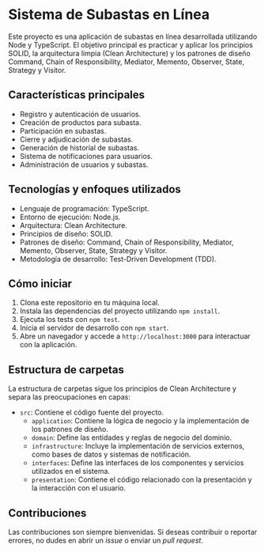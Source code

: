# Sistema de Subastas en Línea

Este proyecto es una aplicación de subastas en línea desarrollada utilizando Node y TypeScript. El objetivo principal es practicar y aplicar los principios SOLID, la arquitectura limpia (Clean Architecture) y los patrones de diseño Command, Chain of Responsibility, Mediator, Memento, Observer, State, Strategy y Visitor.

## Características principales

- Registro y autenticación de usuarios.
- Creación de productos para subasta.
- Participación en subastas.
- Cierre y adjudicación de subastas.
- Generación de historial de subastas.
- Sistema de notificaciones para usuarios.
- Administración de usuarios y subastas.

## Tecnologías y enfoques utilizados

- Lenguaje de programación: TypeScript.
- Entorno de ejecución: Node.js.
- Arquitectura: Clean Architecture.
- Principios de diseño: SOLID.
- Patrones de diseño: Command, Chain of Responsibility, Mediator, Memento, Observer, State, Strategy y Visitor.
- Metodología de desarrollo: Test-Driven Development (TDD).

## Cómo iniciar

1. Clona este repositorio en tu máquina local.
2. Instala las dependencias del proyecto utilizando `npm install`.
3. Ejecuta los tests con `npm test`.
4. Inicia el servidor de desarrollo con `npm start`.
5. Abre un navegador y accede a `http://localhost:3000` para interactuar con la aplicación.

## Estructura de carpetas

La estructura de carpetas sigue los principios de Clean Architecture y separa las preocupaciones en capas:

- `src`: Contiene el código fuente del proyecto.
  - `application`: Contiene la lógica de negocio y la implementación de los patrones de diseño.
  - `domain`: Define las entidades y reglas de negocio del dominio.
  - `infrastructure`: Incluye la implementación de servicios externos, como bases de datos y sistemas de notificación.
  - `interfaces`: Define las interfaces de los componentes y servicios utilizados en el sistema.
  - `presentation`: Contiene el código relacionado con la presentación y la interacción con el usuario.

## Contribuciones

Las contribuciones son siempre bienvenidas. Si deseas contribuir o reportar errores, no dudes en abrir un _issue_ o enviar un _pull request_.
